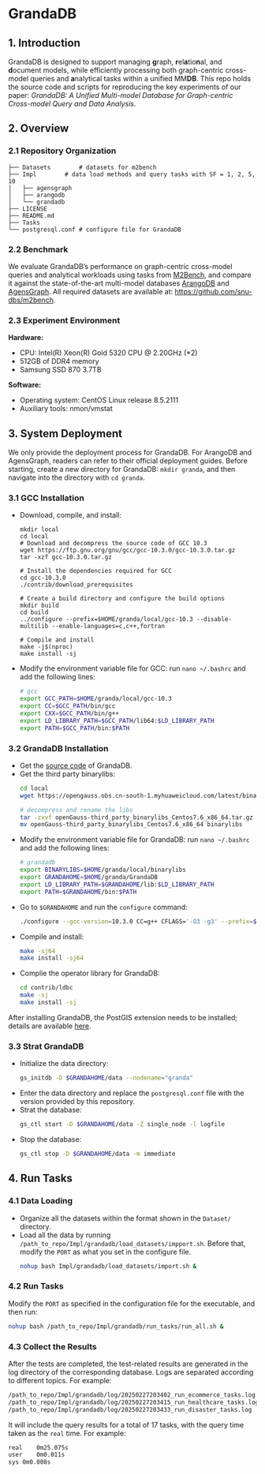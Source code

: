 # GrandaDB
## 1. Introduction
GrandaDB is designed to support managing **g**raph, **r**el**a**tio**n**al, and **d**ocument models, while efficiently processing both graph-centric cross-model queries and **a**nalytical tasks within a unified MM**DB**. This repo holds the source code and scripts for reproducing the key experiments of our paper: *GrandaDB: A Unified Multi-model Database for Graph-centric Cross-model Query and Data Analysis*.

## 2. Overview
### 2.1 Repository Organization
```shell
├── Datasets		# datasets for m2bench
├── Impl		# data load methods and query tasks with SF = 1, 2, 5, 10
│   ├── agensgraph
│   ├── arangodb
│   └── grandadb
├── LICENSE
├── README.md
├── Tasks
└── postgresql.conf	# configure file for GrandaDB
```
### 2.2 Benchmark
We evaluate GrandaDB’s performance on graph-centric cross-model queries and analytical workloads using tasks from [M2Bench](https://github.com/snu-dbs/m2bench), and compare it against the state-of-the-art multi-model databases [ArangoDB](https://github.com/arangodb/arangodb) and [AgensGraph](https://github.com/skaiworldwide-oss/agensgraph). All required datasets are available at: https://github.com/snu-dbs/m2bench.
### 2.3 Experiment Environment
**Hardware:**
- CPU: Intel(R) Xeon(R) Gold 5320 CPU @ 2.20GHz (*2)
- 512GB of DDR4 memory
- Samsung SSD 870 3.7TB

**Software:**
- Operating system: CentOS Linux release 8.5.2111
- Auxiliary tools: nmon/vmstat

## 3. System Deployment
We only provide the deployment process for GrandaDB. For ArangoDB and AgensGraph, readers can refer to their official deployment guides. Before starting, create a new directory for GrandaDB: `mkdir granda`, and then navigate into the directory with `cd granda`.
### 3.1 GCC Installation
- Download, compile, and install:
	```shell
	mkdir local
	cd local
	# Download and decompress the source code of GCC 10.3
	wget https://ftp.gnu.org/gnu/gcc/gcc-10.3.0/gcc-10.3.0.tar.gz
	tar -xzf gcc-10.3.0.tar.gz

	# Install the dependencies required for GCC
	cd gcc-10.3.0
	./contrib/download_prerequisites

	# Create a build directory and configure the build options
	mkdir build
	cd build
	../configure --prefix=$HOME/granda/local/gcc-10.3 --disable-multilib --enable-languages=c,c++,fortran

	# Compile and install
	make -j$(nproc)
	make install -sj
	```
- Modify the environment variable file for GCC: run `nano ~/.bashrc` and add the following lines:
	```bash
	# gcc
	export GCC_PATH=$HOME/granda/local/gcc-10.3
	export CC=$GCC_PATH/bin/gcc
	export CXX=$GCC_PATH/bin/g++
	export LD_LIBRARY_PATH=$GCC_PATH/lib64:$LD_LIBRARY_PATH
	export PATH=$GCC_PATH/bin:$PATH
	```

### 3.2 GrandaDB Installation
- Get the [source code](https://edu.gitee.com/whudb/repos/whudb/HELMDB/sources) of GrandaDB.
- Get the third party binarylibs:
	```bash
	cd local
	wget https://opengauss.obs.cn-south-1.myhuaweicloud.com/latest/binarylibs/gcc10.3/openGauss-third_party_binarylibs_Centos7.6_x86_64.tar.gz

	# decompress and rename the libs
	tar -zxvf openGauss-third_party_binarylibs_Centos7.6_x86_64.tar.gz
	mv openGauss-third_party_binarylibs_Centos7.6_x86_64 binarylibs
	```
- Modify the environment variable file for GrandaDB: run `nano ~/.bashrc` and add the following lines:
	```bash
	# grandadb
	export BINARYLIBS=$HOME/granda/local/binarylibs
	export GRANDAHOME=$HOME/granda/GrandaDB
	export LD_LIBRARY_PATH=$GRANDAHOME/lib:$LD_LIBRARY_PATH
	export PATH=$GRANDAHOME/bin:$PATH
	```
- Go to `$GRANDAHOME` and run the `configure` command:
	```bash
	./configure --gcc-version=10.3.0 CC=g++ CFLAGS='-O3 -g3' --prefix=$GRANDAHOME --3rd=$BINARYLIBS --enable-thread-safety --with-readline --without-zlib
	```
- Compile and install:
	```bash
	make -sj64
	make install -sj64
	```
- Complie the operator library for GrandaDB:
	```bash
	cd contrib/ldbc
	make -sj
	make install -sj
	```
After installing GrandaDB, the PostGIS extension needs to be installed; details are available [here](https://docs.opengauss.org/zh/docs/6.0.0-RC1/docs/ExtensionReference/PostGIS%E5%AE%89%E8%A3%85.html).
  
### 3.3 Strat GrandaDB
- Initialize the data directory:
	```bash
	gs_initdb -D $GRANDAHOME/data --nodename="granda"
	```
- Enter the data directory and replace the `postgresql.conf` file with the version provided by this repository.
- Strat the database:
	```bash
	gs_ctl start -D $GRANDAHOME/data -Z single_node -l logfile
	```
- Stop the database:
	```bash
	gs_ctl stop -D $GRANDAHOME/data -m immediate
	```

## 4. Run Tasks
### 4.1 Data Loading
- Organize all the datasets within the format shown in the `Dataset/` directory.
- Load all the data by running `/path_to_repo/Impl/grandadb/load_datasets/impport.sh`. Before that, modify the `PORT` as what you set in the configure file.
	```bash
	nohup bash Impl/grandadb/load_datasets/import.sh &
	```
### 4.2 Run Tasks
Modify the `PORT` as specified in the configuration file for the executable, and then run:
```bash
nohup bash /path_to_repo/Impl/grandadb/run_tasks/run_all.sh &
```
### 4.3 Collect the Results
After the tests are completed, the test-related results are generated in the log directory of the corresponding database. Logs are separated according to different topics. For example:
```bash
/path_to_repo/Impl/grandadb/log/20250227203402_run_ecommerce_tasks.log
/path_to_repo/Impl/grandadb/log/20250227203415_run_healthcare_tasks.log
/path_to_repo/Impl/grandadb/log/20250227203433_run_disaster_tasks.log
```
It will include the query results for a total of 17 tasks, with the query time taken as the `real` time. For example:

```bash
real	0m25.075s
user	0m0.011s
sys	0m0.008s
```
